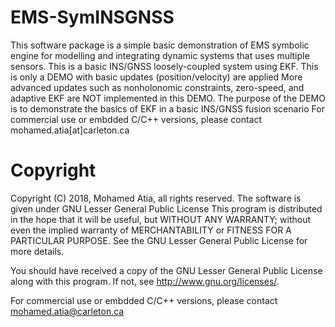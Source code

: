 # EMS-SymINSGNSS
This software package is a simple basic demonstration of EMS symbolic 
engine for modelling and integrating dynamic systems that uses multiple sensors. 
This is a basic INS/GNSS loosely-coupled system using EKF.
This is only a DEMO with basic updates (position/velocity) are applied
More advanced updates such as nonholonomic constraints, zero-speed, and
adaptive EKF are NOT implemented in this DEMO. The purpose of the DEMO 
is to demonstrate the basics of EKF in a basic INS/GNSS fusion scenario
For commercial use or embdded C/C++ versions, please contact mohamed.atia[at]carleton.ca

# Copyright
Copyright (C) 2018, Mohamed Atia, all rights reserved.
The software is given under GNU Lesser General Public License
This program is distributed in the hope that it will be useful,
but WITHOUT ANY WARRANTY; without even the implied warranty of
MERCHANTABILITY or FITNESS FOR A PARTICULAR PURPOSE.  See the
GNU Lesser General Public License for more details.

You should have received a copy of the GNU Lesser General Public
License along with this program. If not, see
<http://www.gnu.org/licenses/>.

For commercial use or embdded C/C++ versions, please contact mohamed.atia@carleton.ca
